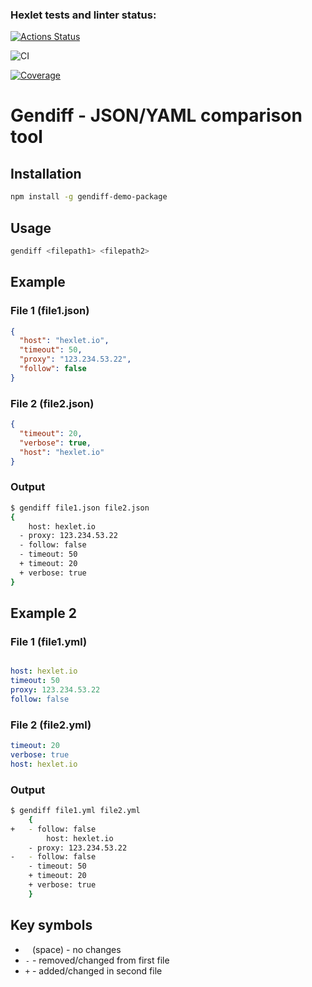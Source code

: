 ### Hexlet tests and linter status:
[![Actions Status](https://github.com/Olya-Timkova/frontend-project-46/actions/workflows/hexlet-check.yml/badge.svg)](https://github.com/Olya-Timkova/frontend-project-46/actions)

![CI](https://github.com/Olya-Timkova/frontend-project-46/workflows/CI/badge.svg)

[![Coverage](https://sonarcloud.io/api/project_badges/measure?project=Olya-Timkova_frontend-project-46&metric=coverage)](https://sonarcloud.io/summary/new_code?id=Olya-Timkova_frontend-project-46)

# Gendiff - JSON/YAML comparison tool

## Installation
```bash
npm install -g gendiff-demo-package
```

## Usage
```bash
gendiff <filepath1> <filepath2>
```

## Example

### File 1 (file1.json)
```json
{
  "host": "hexlet.io",
  "timeout": 50,
  "proxy": "123.234.53.22",
  "follow": false
}
```

### File 2 (file2.json)
```json
{
  "timeout": 20,
  "verbose": true,
  "host": "hexlet.io"
}
```

### Output
```bash
$ gendiff file1.json file2.json
{
    host: hexlet.io
  - proxy: 123.234.53.22
  - follow: false
  - timeout: 50
  + timeout: 20
  + verbose: true
}
```

## Example 2

### File 1 (file1.yml)
```yml

host: hexlet.io
timeout: 50
proxy: 123.234.53.22
follow: false

```

### File 2 (file2.yml)
```yml
timeout: 20
verbose: true
host: hexlet.io
```

### Output
```bash
$ gendiff file1.yml file2.yml
    {
+   - follow: false
        host: hexlet.io
    - proxy: 123.234.53.22
-   - follow: false
    - timeout: 50
    + timeout: 20
    + verbose: true
    }
```

## Key symbols
- ` ` (space) - no changes
- `-` - removed/changed from first file
- `+` - added/changed in second file